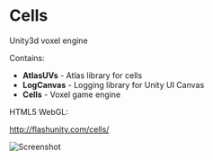 # Cells
Unity3d voxel engine

Contains:

 * **AtlasUVs** - Atlas library for cells
 * **LogCanvas** - Logging library for Unity UI Canvas
 * **Cells** - Voxel game engine

HTML5 WebGL:

http://flashunity.com/cells/

![Screenshot](http://flashunity.com/assets/cells/1.jpg)